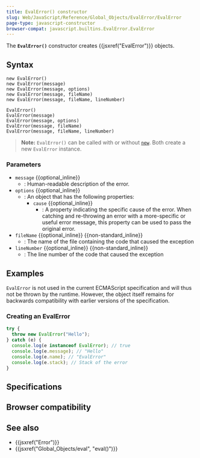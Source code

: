 ```yaml
---
title: EvalError() constructor
slug: Web/JavaScript/Reference/Global_Objects/EvalError/EvalError
page-type: javascript-constructor
browser-compat: javascript.builtins.EvalError.EvalError
---
```




The **`EvalError()`** constructor creates {{jsxref("EvalError")}} objects.

## Syntax

```js-nolint
new EvalError()
new EvalError(message)
new EvalError(message, options)
new EvalError(message, fileName)
new EvalError(message, fileName, lineNumber)

EvalError()
EvalError(message)
EvalError(message, options)
EvalError(message, fileName)
EvalError(message, fileName, lineNumber)
```

> **Note:** `EvalError()` can be called with or without [`new`](/Web/JavaScript/Reference/Operators/new). Both create a new `EvalError` instance.

### Parameters

- `message` {{optional_inline}}
  - : Human-readable description of the error.
- `options` {{optional_inline}}
  - : An object that has the following properties:
    - `cause` {{optional_inline}}
      - : A property indicating the specific cause of the error.
        When catching and re-throwing an error with a more-specific or useful error message, this property can be used to pass the original error.
- `fileName` {{optional_inline}} {{non-standard_inline}}
  - : The name of the file containing the code that caused the exception
- `lineNumber` {{optional_inline}} {{non-standard_inline}}
  - : The line number of the code that caused the exception

## Examples

`EvalError` is not used in the current ECMAScript specification and will
thus not be thrown by the runtime. However, the object itself remains for backwards
compatibility with earlier versions of the specification.

### Creating an EvalError

```js
try {
  throw new EvalError("Hello");
} catch (e) {
  console.log(e instanceof EvalError); // true
  console.log(e.message); // "Hello"
  console.log(e.name); // "EvalError"
  console.log(e.stack); // Stack of the error
}
```

## Specifications



## Browser compatibility



## See also

- {{jsxref("Error")}}
- {{jsxref("Global_Objects/eval", "eval()")}}
